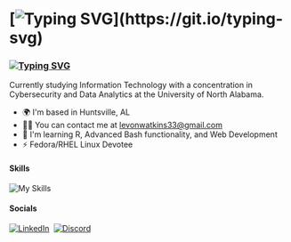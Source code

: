 # [![Typing SVG](https://readme-typing-svg.demolab.com?font=JetBrains+Mono&weight=800&size=30&pause=1000&color=007BFF&repeat=false&random=false&width=435&lines=Levon+Watkins+Jr.)](https://git.io/typing-svg)

### [![Typing SVG](https://readme-typing-svg.demolab.com?font=JetBrains+Mono&pause=1000&color=007BFF&random=false&width=435&lines=Budding+Cybersecurity+Analyst;Passionate+Linux+Enthusiast)](https://git.io/typing-svg) 

Currently studying Information Technology with a concentration in Cybersecurity and Data Analytics at the University of North Alabama.

*   🌍  I'm based in Huntsville, AL
*   🤙🏾   You can contact me at [levonwatkins33@gmail.com](mailto:levonwatkins33@gmail.com)
*   🧠  I'm learning R, Advanced Bash functionality, and Web Development
*   ⚡  Fedora/RHEL Linux Devotee

#### Skills 
![My Skills](https://skillicons.dev/icons?i=linux,js,java,bootstrap,r,html,md,css,powershell,bash,vim,py,vscode,mysql)             

#### Socials
[![LinkedIn](https://skillicons.dev/icons?i=linkedin)](https://www.linkedin.com/in/levon-watkins-jr-5bb034238/)&nbsp;
[![Discord](https://skillicons.dev/icons?i=discord)](https://discord.com/users/.vdubs)
